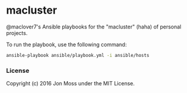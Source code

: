 # macluster

@maclover7's Ansible playbooks for the "macluster" (haha) of personal
projects.

To run the playbook, use the following command:

```bash
ansible-playbook ansible/playbook.yml -i ansible/hosts
```

### License

Copyright (c) 2016 Jon Moss under the MIT License.
